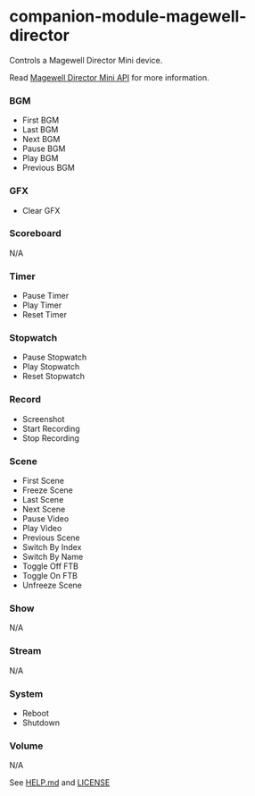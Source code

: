 # companion-module-magewell-director

Controls a Magewell Director Mini device.

Read [Magewell Director Mini API](https://www.magewell.com/api-docs/director-mini-api/) for more information.

### BGM
- First BGM
- Last BGM
- Next BGM
- Pause BGM
- Play BGM
- Previous BGM

### GFX
- Clear GFX

### Scoreboard
N/A

### Timer
- Pause Timer
- Play Timer
- Reset Timer

### Stopwatch
- Pause Stopwatch
- Play Stopwatch
- Reset Stopwatch

### Record
- Screenshot
- Start Recording
- Stop Recording

### Scene
- First Scene
- Freeze Scene
- Last Scene
- Next Scene
- Pause Video
- Play Video
- Previous Scene
- Switch By Index
- Switch By Name
- Toggle Off FTB
- Toggle On FTB
- Unfreeze Scene

### Show
N/A

### Stream
N/A

### System
- Reboot
- Shutdown

### Volume
N/A

See [HELP.md](./companion/HELP.md) and [LICENSE](./LICENSE)

